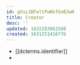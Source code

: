 ```yaml
---
id: gXsL1BFwltPwNkfGnB3wN
title: Creator
desc: ''
updated: 1632283062588
created: 1631251416776
---
```


- [[dcterms.identifier]] 
- 
